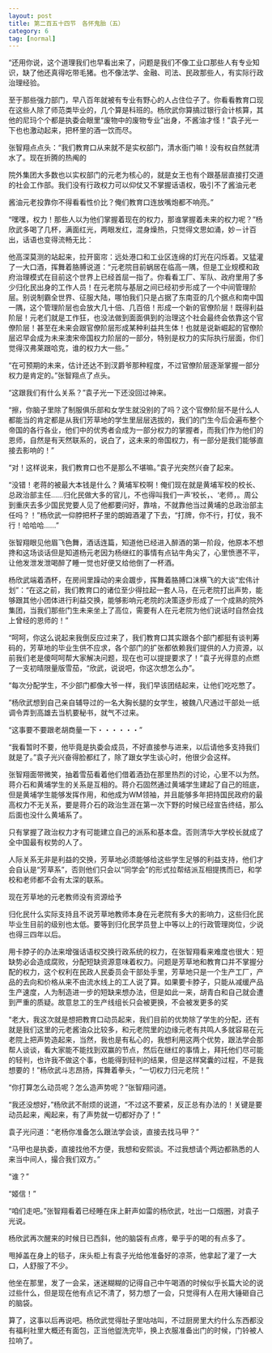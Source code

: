 ```yaml
---
layout: post
title: 第二百五十四节　各怀鬼胎（五）
category: 6
tag: [normal]
---
```


“还用你说，这个道理我们也早看出来了，问题是我们不像工业口那些人有专业知识，缺了他还真得吃带毛猪。也不像法学、金融、司法、民政那些人，有实际行政治理经验。

至于那些强力部门，早八百年就被有专业有野心的人占住位子了。你看看教育口现在这些人除了师范类毕业的，几个算是科班的。杨欣武你算搞过银行会计核算，其他的尼玛个个都是执委会眼里“废物中的废物专业”出身，不酱油才怪！”袁子光一下也也激动起来，把杯里的酒一饮而尽。

张智翔点点头：“我们教育口从来就不是实权部门，清水衙门嘛！没有权自然就清水了。现在折腾的热阄的

院外集团大多数也以实权部门的元老为核心的，就是女王也有个跟基层直接打交道的社会工作部。我们没有行政权力可以仰仗又不掌握话语权，吸引不了酱油元老

酱油元老投靠你不得看看性价比？俺们教育口连放嘴炮都不响亮。”

“嘿嘿，权力！那些人以为他们掌握着现在的权力，那谁掌握着未来的权力呢？”杨欣武多喝了几杯，满面红光，两眼发红，混身燥热，只觉得文思如涌，妙－计百出，话语也变得流畅无比：

他高深莫测的站起来，拉开窗帘：远处港口和工业区连绵的灯光在闪烁着。又猛灌了一大口酒，挥舞着胳膊说道：“元老院目前蜗居在临高一隅，但是工业规模和政府治理模式在目前这个世界上已经首屈一指了。你看看工厂、军队、政府里用了多少归化民出身的工作人员！在元老院与基层之间已经初步形成了一个中间管理阶层。别说制霸全世界、征服大陆，哪怕我们只是占据了东南亚的几个据点和南中国一隅，这个管理阶层也会放大几十倍、几百倍！形成一个新的官僚阶层！既得利益阶层！元老们就是工作狂，也没法做到面面俱到的治理这个社会最终会依靠这个官僚阶层！甚至在未来会跟官僚阶层形成某种利益共生体！也就是说新崛起的官僚阶层迟早会成为未来澳宋帝国权力阶层的一部分，特别是权力的实际执行层面，你们觉得汉弗莱跟哈克，谁的权力大一些。”

“在可预期的未来，估计还达不到汊爵爷那种程度，不过官僚阶层逐渐掌握一部分权力是肯定的。”张智翔点了点头。

“这跟我们有什么关系？”袁子光一下还没回过神来。

“擦，你脑子里除了制服俱乐部和女学生就没别的了吗？这个官僚阶层不是什么人都能当的肯定都是从我们芳草地的学生里层层选拔的，我们的门生今后会遍布整个帝国的各行各业，他们中的优秀者会成为一部分权力的掌握者，而我们作为他们的恩师，自然是有天然联系的，说白了，这未来的帝国权力，有一部分是我们能够直接去影响的！”

“对！这样说来，我们教育口也不是那么不堪嘛。”袁子光突然兴奋了起来。

“没错！老蒋的被最大本钱是什么？黄埔军校啊！俺们现在就是黄埔军校的校长、总政治部主任……归化民做大多的官儿，不也得叫我们一声‘校长，、‘老师，。周公到重庆去多少国民党要人见了他都要问好，靠啥，不就靠他当过黄埔的总政治部主任吗？！”杨欣武一仰脖把杯子里的朗姆酒灌了下去，“打牌，你不行，打仗，我不行！哈哈哈……”

张智翔眼见他眉飞色舞，酒话连篇，知道他已经进入醉酒的第一阶段，他原本不想搀和这场谈话但是知道杨元老因为杨继红的事情有点钻牛角尖了，心里愤懑不平，让他发泄发泄喝醉了睡一觉也好便又给他倒了一杯酒。

杨欣武端着酒杯，在房间里躁动的来会踱步，挥舞着胳膊口沫横飞的大谈“宏伟计划”：“在这之前，我们教育口的诸位至少得拉起一套人马，在元老院打出声势，能够跟其他小团体进行利益交换，能够影响元老院的决策逐步形成了一个成熟的院外集团，当我们那些门生未来坐上了高位，需要有人在元老院为他们说话时自然会找上曾经的恩师的！”

“呵呵，你这么说起来我倒反应过来了，我们教育口其实跟各个部门都挺有谈判筹码的，芳草地的毕业生供不应求，各个部门的扩张都依赖我们提供的人力资源，以前我们老是傻呵呵帮大家解决问题，现在也可以提提要求了！”袁子光得意的点燃了一支初晴限量版雪茄，“欣武，说说吧，你这次想怎么办”。

“每次分配学生，不少部门都像大爷一样，我们早该团结起来，让他们吃吃憋了。

”杨欣武想到自己亲自辅导过的一名大胸长腿的女学生，被魏八尺通过干部处一纸调令弄到高雄去当机要秘书，就气不过来。

“这事要不要跟老胡商量一下・・・・・・”

“我看暂时不要，他毕竟是执委会成员，不好直接参与进来，以后请他多支持我们就是了。”袁子光兴奋得脸都红了，除了跟女学生谈心时，他很少会这样。

张智翔面带微笑，抽着雪茄看着他们借着酒劲在那里热烈的讨论，心里不以为然。蒋介石和黄埔学生的关系是互相的。蒋介石固然通过黄埔学生建起了自己的班底，但是黄埔学生能够发挥作用，和他成为WM领袖，并且能够多年把持国民政府的最高权力不无关系，要是蒋介石的政治生涯在第一次下野的时候已经宣告终结，那么后面也没什么黄埔系了。

只有掌握了政治权力才有可能建立自己的派系和基本盘。否则清华大学校长就成了全中国最有权势的人了。

人际关系无非是利益的交换，芳草地必须能够给这些学生足够的利益支持，他们才会自认是“芳草系”，否则他们只会以“同学会”的形式拉帮结派互相提携而已，和学校和老师都不会有太深的联系。

现在芳草地的元老教师没有资源给予

归化民什么实际支持且不说芳草地教师本身在元老院有多大的影响力，这些归化民毕业生目前的级别也太低。要等到归化民学员登上中等以上的行政管理岗位，少说也得三四年以后。

用卡脖子的办法来增强话语权交换行政系统的权力，在张智翔看来难度也很大：短缺势必会造成腐败，分配短缺资源意味着权力。问题是芳草地和教育口并不掌握分配的权力，这个权利在民政人民委员会干部处手里，芳草地只是一个生产工厂，产品的去向和价格从来不由流水线上的工人说了算。如果要卡脖子，只能从减缓产品生产速度，人为制造进一步的短缺来想办法，但是如此一来，胡青白和自己就会遭到严重的质疑。故意怠工的生产线组长只会被更换，不会被发更多的奖

“老大，我这次就是想把教育口动员起来，我们目前的优势除了学生的分配，还有就是我们这里的元老酱油众比较多，和元老院里的边缘元老有共鸣人多就容易在元老院上把声势造起来，当然，我也是有私心的，我想利用这两个优势，跟法学会那帮人谈谈，看大家能不能找到双赢的节点，然后在继红的事情上，拜托他们尽可能的轻判，也许我不做这个事，也能得到轻判的结果，但是这样窝囊的过程，不是我想要的！”杨欣武斗志昂扬，挥舞着拳头，“一切权力归元老院！”

“你打算怎么动员呢？怎么造声势呢？”张智翔问道。

“我还没想好，”杨欣武不耐烦的说道，“不过这不要紧，反正总有办法的！关键是要动员起来，阄起来，有了声势就一切都好办了！”

袁子光问道：“老杨你准备怎么跟法学会谈，直接去找马甲？”

“马甲也是执委，直接找他不方便，我想和安熙谈。不过我想请个两边都熟悉的人来当中间人，撮合我们双方。”

“谁？”

“姬信！”

“咱们走吧。”张智翔看着已经睡在床上鼾声如雷的杨欣武，吐出一口烟圈，对袁子光说。

杨欣武再次醒来的时候日已西斜，他的脑袋有点疼，晕乎乎的喝的有点多了。

甩掉盖在身上的毯子，床头柜上有袁子光给他准备好的凉茶，他拿起了灌了一大口，人舒服了不少。

他坐在那里，发了一会呆，迷迷糊糊的记得自己中午喝酒的时候似乎长篇大论的说过些什么，但是现在他有点记不清了，努力想了一会，只觉得有人在用大锤砸自己的脑袋。

算了，这事以后再说吧。杨欣武觉得肚子里咕咕叫，不过厨房里大约什么东西都没有福利社里大概还有面包，正当他盥洗完毕，换上衣服准备出门的时候，门铃被人拉响了。
